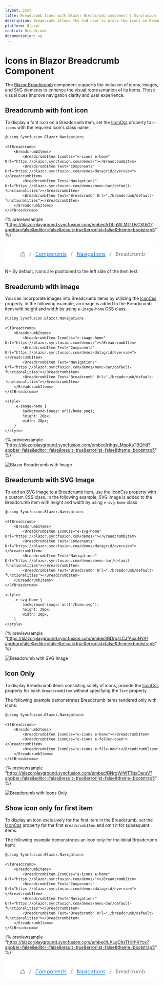 ```yaml
---
layout: post
title: Breadcrumb Icons with Blazor Breadcrumb component | Syncfusion
description: Breadcrumb allows the end user to place the icons on Breadcrumb items and navigate to other webpages while clicking the Breadcrumb items.
platform: Blazor
control: Breadcrumb
documentation: ug
---
```


# Icons in Blazor Breadcrumb Component

The [Blazor Breadcrumb](https://www.syncfusion.com/blazor-components/blazor-breadcrumb) component supports the inclusion of icons, images, and SVG elements to enhance the visual representation of its items. These visual cues improve navigation clarity and user experience.

## Breadcrumb with font icon

To display a font icon on a Breadcrumb item, set the [IconCss](https://help.syncfusion.com/cr/blazor/Syncfusion.Blazor.Navigations.BreadcrumbItem.html#Syncfusion_Blazor_Navigations_BreadcrumbItem_IconCss) property to `e-icons` with the required icon's class name.

```cshtml
@using Syncfusion.Blazor.Navigations

<SfBreadcrumb>
    <BreadcrumbItems>
        <BreadcrumbItem IconCss="e-icons e-home" Url="https://blazor.syncfusion.com/demos/"></BreadcrumbItem>
        <BreadcrumbItem Text="Components" Url="https://blazor.syncfusion.com/demos/datagrid/overview"></BreadcrumbItem>
        <BreadcrumbItem Text="Navigations" Url="https://blazor.syncfusion.com/demos/menu-bar/default-functionalities"></BreadcrumbItem>
        <BreadcrumbItem Text="Breadcrumb" Url="./breadcrumb/default-functionalities"></BreadcrumbItem>
    </BreadcrumbItems>
</SfBreadcrumb>
```
{% previewsample "https://blazorplayground.syncfusion.com/embed/rDLgWLMTfUsCSUjG?appbar=false&editor=false&result=true&errorlist=false&theme=bootstrap5" %}

![Blazor Breadcrumb with Font Icons](./images/blazor-Breadcrumb-items.png)

N> By default, icons are positioned to the left side of the item text.

## Breadcrumb with image

You can incorporate images into Breadcrumb items by utilizing the [IconCss](https://help.syncfusion.com/cr/blazor/Syncfusion.Blazor.Navigations.BreadcrumbItem.html#Syncfusion_Blazor_Navigations_BreadcrumbItem_IconCss) property. In the following example, an image is added to the Breadcrumb item with height and width by using `e-image-home` CSS class.

```cshtml
@using Syncfusion.Blazor.Navigations

<SfBreadcrumb>
    <BreadcrumbItems>
        <BreadcrumbItem IconCss="e-image-home" Url="https://blazor.syncfusion.com/demos/"></BreadcrumbItem>
        <BreadcrumbItem Text="Components" Url="https://blazor.syncfusion.com/demos/datagrid/overview"></BreadcrumbItem>
        <BreadcrumbItem Text="Navigations" Url="https://blazor.syncfusion.com/demos/menu-bar/default-functionalities"></BreadcrumbItem>
        <BreadcrumbItem Text="Breadcrumb" Url="./breadcrumb/default-functionalities"></BreadcrumbItem>
    </BreadcrumbItems>
</SfBreadcrumb>

<style>
    .e-image-home {
        background-image: url(/home.png);
        height: 20px;
        width: 20px;
    }
</style>
```
{% previewsample "https://blazorplayground.syncfusion.com/embed/rjhgsLMppKsTBQHd?appbar=false&editor=false&result=true&errorlist=false&theme=bootstrap5" %}

![Blazor Breadcrumb with Image](./images/image.png)

## Breadcrumb with SVG Image

To add an SVG image to a Breadcrumb item, use the [IconCss](https://help.syncfusion.com/cr/blazor/Syncfusion.Blazor.Navigations.BreadcrumbItem.html#Syncfusion_Blazor_Navigations_BreadcrumbItem_IconCss) property with a custom CSS class. In the following example, SVG image is added to the Breadcrumb item with height and width by using `e-svg-home` class.

```cshtml
@using Syncfusion.Blazor.Navigations

<SfBreadcrumb>
    <BreadcrumbItems>
        <BreadcrumbItem IconCss="e-svg-home" Url="https://blazor.syncfusion.com/demos/"></BreadcrumbItem>
        <BreadcrumbItem Text="Components" Url="https://blazor.syncfusion.com/demos/datagrid/overview"></BreadcrumbItem>
        <BreadcrumbItem Text="Navigations" Url="https://blazor.syncfusion.com/demos/menu-bar/default-functionalities"></BreadcrumbItem>
        <BreadcrumbItem Text="Breadcrumb" Url="./breadcrumb/default-functionalities"></BreadcrumbItem>
    </BreadcrumbItems>
</SfBreadcrumb>

<style>
    .e-svg-home {
        background-image: url('/home.svg');
        height: 20px;
        width: 20px;
    }
</style>
```
{% previewsample "https://blazorplayground.syncfusion.com/embed/BDrgsLCJfAixuNYA?appbar=false&editor=false&result=true&errorlist=false&theme=bootstrap5" %}

![Breadcrumb with SVG Image](./images/svg.PNG)

## Icon Only

To display Breadcrumb items consisting solely of icons, provide the [IconCss](https://help.syncfusion.com/cr/blazor/Syncfusion.Blazor.Navigations.BreadcrumbItem.html#Syncfusion_Blazor_Navigations_BreadcrumbItem_IconCss) property for each `BreadcrumbItem` without specifying the `Text` property.

The following example demonstrates Breadcrumb items rendered only with icons:

```cshtml
@using Syncfusion.Blazor.Navigations

<SfBreadcrumb>
    <BreadcrumbItems>
        <BreadcrumbItem IconCss="e-icons e-home"></BreadcrumbItem>
        <BreadcrumbItem IconCss="e-icons e-folder-open"></BreadcrumbItem>
        <BreadcrumbItem IconCss="e-icons e-file-new"></BreadcrumbItem>
    </BreadcrumbItems>
</SfBreadcrumb>
```
{% previewsample "https://blazorplayground.syncfusion.com/embed/BNrgWrWTTqsOeruV?appbar=false&editor=false&result=true&errorlist=false&theme=bootstrap5" %}

![Breadcrumb with Icons Only](./images/icon-only.PNG)

## Show icon only for first item
To display an icon exclusively for the first item in the Breadcrumb, set the [IconCss](https://help.syncfusion.com/cr/blazor/Syncfusion.Blazor.Navigations.BreadcrumbItem.html#Syncfusion_Blazor_Navigations_BreadcrumbItem_IconCss) property for the first `BreadcrumbItem` and omit it for subsequent items.

The following example demonstrates an icon only for the initial Breadcrumb item:

```cshtml
@using Syncfusion.Blazor.Navigations

<SfBreadcrumb>
    <BreadcrumbItems>
        <BreadcrumbItem IconCss="e-icons e-home" Url="https://blazor.syncfusion.com/demos/"></BreadcrumbItem>
        <BreadcrumbItem Text="Components" Url="https://blazor.syncfusion.com/demos/datagrid/overview"></BreadcrumbItem>
        <BreadcrumbItem Text="Navigations" Url="https://blazor.syncfusion.com/demos/menu-bar/default-functionalities"></BreadcrumbItem>
        <BreadcrumbItem Text="Breadcrumb" Url="./breadcrumb/default-functionalities"></BreadcrumbItem>
    </BreadcrumbItems>
</SfBreadcrumb>
```
{% previewsample "https://blazorplayground.syncfusion.com/embed/LXLgChsTfKrhKYox?appbar=false&editor=false&result=true&errorlist=false&theme=bootstrap5" %}

![Blazor Breadcrumb with First Item Icon Only](./images/blazor-Breadcrumb-items.png)